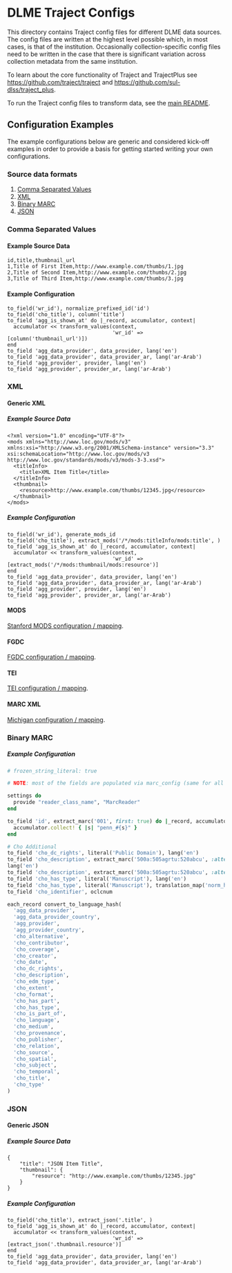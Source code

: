 # DLME Traject Configs

This directory contains Traject config files for different DLME data sources. The config files are written at the highest level possible which, in most cases, is that of the institution. Occasionally collection-specific config files need to be written in the case that there is significant variation across collection metadata from the same institution.

To learn about the core functionality of Traject and TrajectPlus see https://github.com/traject/traject and https://github.com/sul-dlss/traject_plus.

To run the Traject config files to transform data, see the [main README](https://github.com/sul-dlss/dlme-transform).

## Configuration Examples

The example configurations below are generic and considered kick-off examples in order to
provide a basis for getting started writing your own configurations.

### Source data formats

1. [Comma Separated Values](#comma-separated-values)
2. [XML](#xml)
3. [Binary MARC](#binary-marc)
4. [JSON](#json)

### Comma Separated Values

#### Example Source Data

```
id,title,thumbnail_url
1,Title of First Item,http://www.example.com/thumbs/1.jpg
2,Title of Second Item,http://www.example.com/thumbs/2.jpg
3,Title of Third Item,http://www.example.com/thumbs/3.jpg
```

#### Example Configuration

```
to_field('wr_id'), normalize_prefixed_id('id')
to_field('cho_title'), column('title')
to_field 'agg_is_shown_at' do |_record, accumulator, context|
  accumulator << transform_values(context,
                                  'wr_id' => [column('thumbnail_url')])
end
to_field 'agg_data_provider', data_provider, lang('en')
to_field 'agg_data_provider', data_provider_ar, lang('ar-Arab')
to_field 'agg_provider', provider, lang('en')
to_field 'agg_provider', provider_ar, lang('ar-Arab')
```

### XML

#### Generic XML

##### Example Source Data

```
<?xml version="1.0" encoding="UTF-8"?>
<mods xmlns="http://www.loc.gov/mods/v3" xmlns:xsi="http://www.w3.org/2001/XMLSchema-instance" version="3.3" xsi:schemaLocation="http://www.loc.gov/mods/v3 http://www.loc.gov/standards/mods/v3/mods-3-3.xsd">
  <titleInfo>
    <title>XML Item Title</title>
  </titleInfo>
  <thumbnail>
    <resource>http://www.example.com/thumbs/12345.jpg</resource>
  </thumbnail>
</mods>
```

##### Example Configuration

```
to_field('wr_id'), generate_mods_id
to_field('cho_title'), extract_mods('/*/mods:titleInfo/mods:title', )
to_field 'agg_is_shown_at' do |_record, accumulator, context|
  accumulator << transform_values(context,
                                  'wr_id' => [extract_mods('/*/mods:thumbnail/mods:resource')]
end
to_field 'agg_data_provider', data_provider, lang('en')
to_field 'agg_data_provider', data_provider_ar, lang('ar-Arab')
to_field 'agg_provider', provider, lang('en')
to_field 'agg_provider', provider_ar, lang('ar-Arab')
```

#### MODS

[Stanford MODS configuration / mapping](./stanford_mods_config.rb).

#### FGDC

[FGDC configuration / mapping](./fgdc_config.rb).

#### TEI

[TEI configuration / mapping](./tei_config.rb).

#### MARC XML

[Michigan configuration / mapping](./michigan_config.rb).

### Binary MARC

##### Example Configuration

```ruby
# frozen_string_literal: true

# NOTE: most of the fields are populated via marc_config (same for all MARC data)

settings do
  provide "reader_class_name", "MarcReader"
end

to_field 'id', extract_marc('001', first: true) do |_record, accumulator, _context|
  accumulator.collect! { |s| "penn_#{s}" }
end

# Cho Additional
to_field 'cho_dc_rights', literal('Public Domain'), lang('en')
to_field 'cho_description', extract_marc('500a:505agrtu:520abcu', :alternate_script => false), strip, gsub('Special Collections Library,', 'Special Collections Research Center')
lang('en')
to_field 'cho_description', extract_marc('500a:505agrtu:520abcu', :alternate_script => :only), strip, lang('ar-Arab')
to_field 'cho_has_type', literal('Manuscript'), lang('en')
to_field 'cho_has_type', literal('Manuscript'), translation_map('norm_has_type_to_ar'), lang('ar-Arab')
to_field 'cho_identifier', oclcnum

each_record convert_to_language_hash(
  'agg_data_provider',
  'agg_data_provider_country',
  'agg_provider',
  'agg_provider_country',
  'cho_alternative',
  'cho_contributor',
  'cho_coverage',
  'cho_creator',
  'cho_date',
  'cho_dc_rights',
  'cho_description',
  'cho_edm_type',
  'cho_extent',
  'cho_format',
  'cho_has_part',
  'cho_has_type',
  'cho_is_part_of',
  'cho_language',
  'cho_medium',
  'cho_provenance',
  'cho_publisher',
  'cho_relation',
  'cho_source',
  'cho_spatial',
  'cho_subject',
  'cho_temporal',
  'cho_title',
  'cho_type'
)
```

### JSON

#### Generic JSON

##### Example Source Data

```
{
	"title": "JSON Item Title",
	"thumbnail": {
		"resource": "http://www.example.com/thumbs/12345.jpg"
	}
}
```

##### Example Configuration

```
to_field('cho_title'), extract_json('.title', )
to_field 'agg_is_shown_at' do |_record, accumulator, context|
  accumulator << transform_values(context,
                                  'wr_id' => [extract_json('.thumbnail.resource')]
end
to_field 'agg_data_provider', data_provider, lang('en')
to_field 'agg_data_provider', data_provider_ar, lang('ar-Arab')
```
